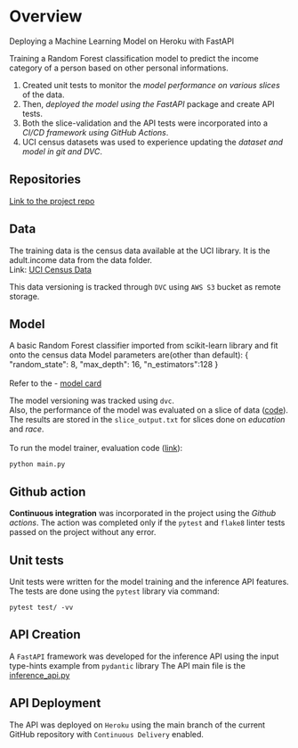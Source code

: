 # Overview

Deploying a Machine Learning Model on Heroku with FastAPI

Training a Random Forest classification model to predict the income category of a person based on other personal informations.

1. Created unit tests to monitor the _model performance on various slices_ of the data.
2. Then, _deployed the model using the FastAPI_ package and create API tests.
3. Both the slice-validation and the API tests were incorporated into a _CI/CD framework using GitHub Actions_.
4. UCI census datasets was used to experience updating the _dataset and model in git and DVC_.

## Repositories

[Link to the project repo](https://github.com/HannaAbiAkl/MachineLearningModelFastAPI)

## Data

The training data is the census data available at the UCI library. It is the adult.income data from the data folder.
<br />
Link: [UCI Census Data](https://archive.ics.uci.edu/ml/datasets/census+income)

This data versioning is tracked through `DVC` using `AWS S3` bucket as remote storage.

## Model

A basic Random Forest classifier imported from scikit-learn library and fit onto the census data
Model parameters are(other than default):
{
"random_state": 8,
"max_depth": 16,
"n_estimators":128
}
<br />
<br />
Refer to the - [model card](https://github.com/HannaAbiAkl/MachineLearningModelFastAPI/blob/main/model_card_template.md)

The model versioning was tracked using `dvc`.
<br />
Also, the performance of the model was evaluated on a slice of data ([code](https://github.com/HannaAbiAkl/MachineLearningModelFastAPI/blob/main/test_slice.py)). The results are stored in the `slice_output.txt` for slices done on _education_ and _race_.
<br />
<br />
To run the model trainer, evaluation code ([link](https://github.com/HannaAbiAkl/MachineLearningModelFastAPI/blob/main/main.py)):

```
python main.py
```

## Github action

**Continuous integration** was incorporated in the project using the _Github actions_. The action was completed only if the `pytest` and `flake8` linter tests passed on the project without any error.

## Unit tests

Unit tests were written for the model training and the inference API features. The tests are done using the `pytest` library via command:

```
pytest test/ -vv
```

## API Creation

A `FastAPI` framework was developed for the inference API using the input type-hints example from `pydantic` library
The API main file is the [inference_api.py](https://github.com/HannaAbiAkl/MachineLearningModelFastAPI/blob/main/inference_api.py)

## API Deployment

The API was deployed on `Heroku` using the main branch of the current GitHub repository with `Continuous Delivery` enabled.
